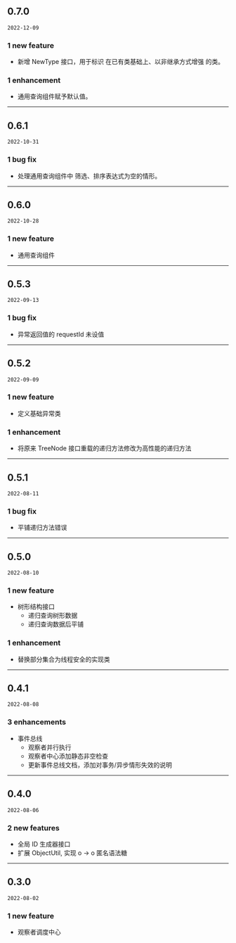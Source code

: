 ## 0.7.0

`2022-12-09`

### 1 new feature

- 新增 NewType 接口，用于标识 在已有类基础上、以非继承方式增强 的类。

### 1 enhancement

- 通用查询组件赋予默认值。

---

## 0.6.1

`2022-10-31`

### 1 bug fix

- 处理通用查询组件中 筛选、排序表达式为空的情形。

---

## 0.6.0

`2022-10-28`

### 1 new feature

- 通用查询组件

---

## 0.5.3

`2022-09-13`

### 1 bug fix

- 异常返回值的 requestId 未设值

---

## 0.5.2

`2022-09-09`

### 1 new feature

- 定义基础异常类

### 1 enhancement

- 将原来 TreeNode 接口重载的递归方法修改为高性能的递归方法

---

## 0.5.1

`2022-08-11`

### 1 bug fix

- 平铺递归方法错误

---

## 0.5.0

`2022-08-10`

### 1 new feature

- 树形结构接口
  - 递归查询树形数据
  - 递归查询数据后平铺

### 1 enhancement

- 替换部分集合为线程安全的实现类

---

## 0.4.1

`2022-08-08`

### 3 enhancements

- 事件总线
  - 观察者并行执行
  - 观察者中心添加静态非空检查
  - 更新事件总线文档，添加对事务/异步情形失效的说明

---

## 0.4.0

`2022-08-06`

### 2 new features

- 全局 ID 生成器接口
- 扩展 ObjectUtil, 实现 o -> o 匿名语法糖

---

## 0.3.0

`2022-08-02`

### 1 new feature

- 观察者调度中心

